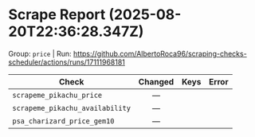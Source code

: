 # Scrape Report (2025-08-20T22:36:28.347Z)

Group: `price`  |  Run: https://github.com/AlbertoRoca96/scraping-checks-scheduler/actions/runs/17111968181

| Check | Changed | Keys | Error |
|---|:---:|:--|:--|
| `scrapeme_pikachu_price` | — |  |  |
| `scrapeme_pikachu_availability` | — |  |  |
| `psa_charizard_price_gem10` | — |  |  |

